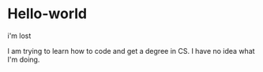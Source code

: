 # Hello-world
i'm lost

I am trying to learn how to code and get a degree in CS.
I have no idea what I'm doing. 
